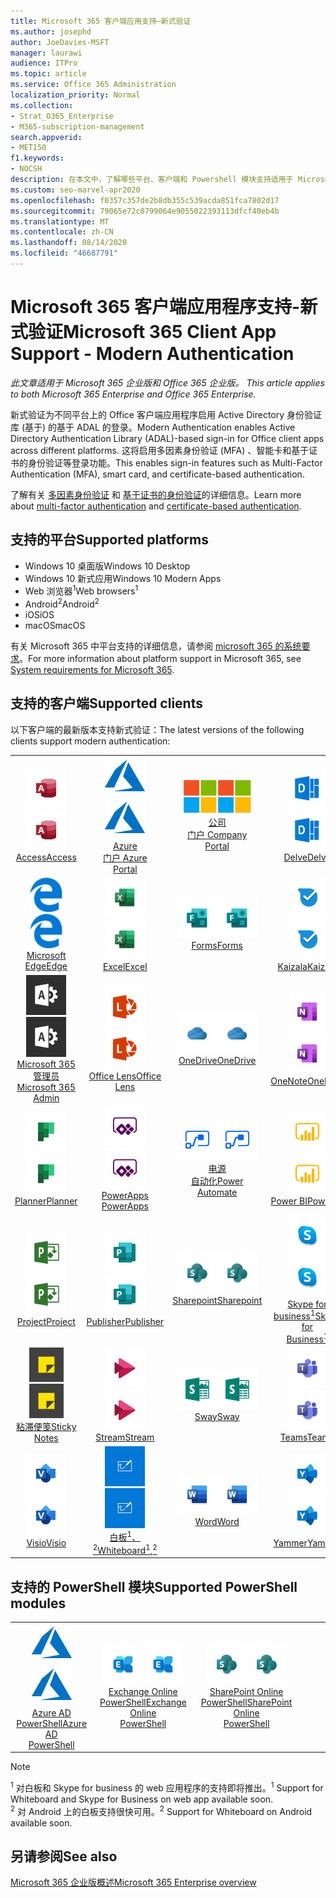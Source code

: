 ```yaml
---
title: Microsoft 365 客户端应用支持—新式验证
ms.author: josephd
author: JoeDavies-MSFT
manager: laurawi
audience: ITPro
ms.topic: article
ms.service: Office 365 Administration
localization_priority: Normal
ms.collection:
- Strat_O365_Enterprise
- M365-subscription-management
search.appverid:
- MET150
f1.keywords:
- NOCSH
description: 在本文中，了解哪些平台、客户端和 Powershell 模块支持适用于 Microsoft 365 的新式验证。
ms.custom: seo-marvel-apr2020
ms.openlocfilehash: f0357c357de2b8db355c539acda851fca7802d17
ms.sourcegitcommit: 79065e72c0799064e9055022393113dfcf40eb4b
ms.translationtype: MT
ms.contentlocale: zh-CN
ms.lasthandoff: 08/14/2020
ms.locfileid: "46687791"
---
```

# <a name="microsoft-365-client-app-support---modern-authentication"></a><span data-ttu-id="ca88a-103">Microsoft 365 客户端应用程序支持-新式验证</span><span class="sxs-lookup"><span data-stu-id="ca88a-103">Microsoft 365 Client App Support - Modern Authentication</span></span>

<span data-ttu-id="ca88a-104">*此文章适用于 Microsoft 365 企业版和 Office 365 企业版。* </span><span class="sxs-lookup"><span data-stu-id="ca88a-104">*This article applies to both Microsoft 365 Enterprise and Office 365 Enterprise.*</span></span>

<span data-ttu-id="ca88a-105">新式验证为不同平台上的 Office 客户端应用程序启用 Active Directory 身份验证库 (基于) 的基于 ADAL 的登录。</span><span class="sxs-lookup"><span data-stu-id="ca88a-105">Modern Authentication enables Active Directory Authentication Library (ADAL)-based sign-in for Office client apps across different platforms.</span></span> <span data-ttu-id="ca88a-106">这将启用多因素身份验证 (MFA) 、智能卡和基于证书的身份验证等登录功能。</span><span class="sxs-lookup"><span data-stu-id="ca88a-106">This enables sign-in features such as Multi-Factor Authentication (MFA), smart card, and certificate-based authentication.</span></span>

<span data-ttu-id="ca88a-107">了解有关 [多因素身份验证](https://docs.microsoft.com/azure/active-directory/authentication/multi-factor-authentication) 和 [基于证书的身份验证](https://docs.microsoft.com/azure/active-directory/active-directory-certificate-based-authentication-get-started)的详细信息。</span><span class="sxs-lookup"><span data-stu-id="ca88a-107">Learn more about [multi-factor authentication](https://docs.microsoft.com/azure/active-directory/authentication/multi-factor-authentication) and [certificate-based authentication](https://docs.microsoft.com/azure/active-directory/active-directory-certificate-based-authentication-get-started).</span></span>

## <a name="supported-platforms"></a><span data-ttu-id="ca88a-108">支持的平台</span><span class="sxs-lookup"><span data-stu-id="ca88a-108">Supported platforms</span></span>

 - <span data-ttu-id="ca88a-109">Windows 10 桌面版</span><span class="sxs-lookup"><span data-stu-id="ca88a-109">Windows 10 Desktop</span></span>
 - <span data-ttu-id="ca88a-110">Windows 10 新式应用</span><span class="sxs-lookup"><span data-stu-id="ca88a-110">Windows 10 Modern Apps</span></span>
 - <span data-ttu-id="ca88a-111">Web 浏览器<sup>1</sup></span><span class="sxs-lookup"><span data-stu-id="ca88a-111">Web browsers<sup>1</sup></span></span>
 - <span data-ttu-id="ca88a-112">Android<sup>2</sup></span><span class="sxs-lookup"><span data-stu-id="ca88a-112">Android<sup>2</sup></span></span>
 - <span data-ttu-id="ca88a-113">iOS</span><span class="sxs-lookup"><span data-stu-id="ca88a-113">iOS</span></span>
 - <span data-ttu-id="ca88a-114">macOS</span><span class="sxs-lookup"><span data-stu-id="ca88a-114">macOS</span></span>

<span data-ttu-id="ca88a-115">有关 Microsoft 365 中平台支持的详细信息，请参阅 [microsoft 365 的系统要求](https://products.office.com/office-system-requirements)。</span><span class="sxs-lookup"><span data-stu-id="ca88a-115">For more information about platform support in Microsoft 365, see [System requirements for Microsoft 365](https://products.office.com/office-system-requirements).</span></span>

## <a name="supported-clients"></a><span data-ttu-id="ca88a-116">支持的客户端</span><span class="sxs-lookup"><span data-stu-id="ca88a-116">Supported clients</span></span>

<span data-ttu-id="ca88a-117">以下客户端的最新版本支持新式验证：</span><span class="sxs-lookup"><span data-stu-id="ca88a-117">The latest versions of the following clients support modern authentication:</span></span>

| | | | | | |
|:---:|:---:|:---:|:---:|:---:|:---:|
| <span data-ttu-id="ca88a-118">![Access 图标](../media/o365-access-64x64.png)</span><span class="sxs-lookup"><span data-stu-id="ca88a-118">![Access icon](../media/o365-access-64x64.png)</span></span> <br> [<span data-ttu-id="ca88a-119">Access</span><span class="sxs-lookup"><span data-stu-id="ca88a-119">Access</span></span>](https://products.office.com/access) | <span data-ttu-id="ca88a-120">![Azure 图标](../media/o365-azure-64x64.png)</span><span class="sxs-lookup"><span data-stu-id="ca88a-120">![Azure icon](../media/o365-azure-64x64.png)</span></span> <br> [<span data-ttu-id="ca88a-121">Azure <br> 门户 </span><span class="sxs-lookup"><span data-stu-id="ca88a-121">Azure <br> Portal </span></span>](https://azure.microsoft.com/features/azure-portal/) | <span data-ttu-id="ca88a-122">![公司门户图标](../media/o365-microsoft-64x64.png)</span><span class="sxs-lookup"><span data-stu-id="ca88a-122">![Company portal icon](../media/o365-microsoft-64x64.png)</span></span> <br> [<span data-ttu-id="ca88a-123">公司 <br> 门户 </span><span class="sxs-lookup"><span data-stu-id="ca88a-123">Company <br> Portal </span></span>](https://docs.microsoft.com/intune-user-help/sign-in-to-the-company-portal) | <span data-ttu-id="ca88a-124">![Delve 图标](../media/o365-delve-64x64.png)</span><span class="sxs-lookup"><span data-stu-id="ca88a-124">![Delve icon](../media/o365-delve-64x64.png)</span></span> <br> [<span data-ttu-id="ca88a-125">Delve</span><span class="sxs-lookup"><span data-stu-id="ca88a-125">Delve</span></span>](https://products.office.com/business/intelligent-search) | <span data-ttu-id="ca88a-126">![Dynamics 365 图标](../media/o365-dynamics365-64x64.png)</span><span class="sxs-lookup"><span data-stu-id="ca88a-126">![Dynamics 365 icon](../media/o365-dynamics365-64x64.png)</span></span> <br> [<span data-ttu-id="ca88a-127">Dynamics 365</span><span class="sxs-lookup"><span data-stu-id="ca88a-127">Dynamics 365</span></span>](https://dynamics.microsoft.com) 
| <span data-ttu-id="ca88a-128">![边缘图标](../media/o365-edge-64x64.png)</span><span class="sxs-lookup"><span data-stu-id="ca88a-128">![Edge icon](../media/o365-edge-64x64.png)</span></span> <br> [<span data-ttu-id="ca88a-129">Microsoft Edge</span><span class="sxs-lookup"><span data-stu-id="ca88a-129">Edge</span></span>](https://www.microsoft.com/windows/microsoft-edge) | <span data-ttu-id="ca88a-130">![Excel 图标](../media/o365-excel-64x64.png)</span><span class="sxs-lookup"><span data-stu-id="ca88a-130">![Excel icon](../media/o365-excel-64x64.png)</span></span> <br> [<span data-ttu-id="ca88a-131">Excel</span><span class="sxs-lookup"><span data-stu-id="ca88a-131">Excel</span></span>](https://products.office.com/excel) | <span data-ttu-id="ca88a-132">![Forms 图标](../media/o365-forms-64x64.png)</span><span class="sxs-lookup"><span data-stu-id="ca88a-132">![Forms icon](../media/o365-forms-64x64.png)</span></span> <br> [<span data-ttu-id="ca88a-133">Forms</span><span class="sxs-lookup"><span data-stu-id="ca88a-133">Forms</span></span>](https://flow.microsoft.com/connectors/shared_microsoftforms/microsoft-forms/) | <span data-ttu-id="ca88a-134">![Kaizala 图标](../media/o365-kaizala-64x64.png)</span><span class="sxs-lookup"><span data-stu-id="ca88a-134">![Kaizala icon](../media/o365-kaizala-64x64.png)</span></span> <br> [<span data-ttu-id="ca88a-135">Kaizala</span><span class="sxs-lookup"><span data-stu-id="ca88a-135">Kaizala</span></span>](https://products.office.com/en/business/microsoft-kaizala) | <span data-ttu-id="ca88a-136">![Office.com 图标](../media/o365-office-64x64.png)</span><span class="sxs-lookup"><span data-stu-id="ca88a-136">![Office.com icon](../media/o365-office-64x64.png)</span></span> <br> [<span data-ttu-id="ca88a-137">Office.com</span><span class="sxs-lookup"><span data-stu-id="ca88a-137">Office.com</span></span>](https://www.office.com/) 
| <span data-ttu-id="ca88a-138">![Office 365 管理员图标](../media/o365-o365admin-64x64.png)</span><span class="sxs-lookup"><span data-stu-id="ca88a-138">![Office 365 Admin icon](../media/o365-o365admin-64x64.png)</span></span> <br> [<span data-ttu-id="ca88a-139">Microsoft 365 <br> 管理员</span><span class="sxs-lookup"><span data-stu-id="ca88a-139">Microsoft 365 <br> Admin</span></span>](https://products.office.com/business/manage-office-365-admin-app) | <span data-ttu-id="ca88a-140">![镜头图标](../media/o365-lens-64x64.png)</span><span class="sxs-lookup"><span data-stu-id="ca88a-140">![Lens icon](../media/o365-lens-64x64.png)</span></span> <br> [<span data-ttu-id="ca88a-141">Office Lens</span><span class="sxs-lookup"><span data-stu-id="ca88a-141">Office Lens</span></span>](https://www.microsoft.com/p/office-lens/9wzdncrfj3t8?activetab=pivot%3Aoverviewtab) | <span data-ttu-id="ca88a-142">![OneDrive for Business 图标](../media/o365-OneDrive-64x64.png)</span><span class="sxs-lookup"><span data-stu-id="ca88a-142">![OneDrive for Business icon](../media/o365-OneDrive-64x64.png)</span></span> <br> [<span data-ttu-id="ca88a-143">OneDrive</span><span class="sxs-lookup"><span data-stu-id="ca88a-143">OneDrive</span></span>](https://products.office.com/onedrive-for-business/online-cloud-storage) |  <span data-ttu-id="ca88a-144">![OneNote 图标](../media/o365-OneNote-64x64.png)</span><span class="sxs-lookup"><span data-stu-id="ca88a-144">![OneNote icon](../media/o365-OneNote-64x64.png)</span></span> <br> [<span data-ttu-id="ca88a-145">OneNote</span><span class="sxs-lookup"><span data-stu-id="ca88a-145">OneNote</span></span>](https://products.office.com/onenote) | <span data-ttu-id="ca88a-146">![Outlook 图标](../media/o365-outlook-64x64.png)</span><span class="sxs-lookup"><span data-stu-id="ca88a-146">![Outlook icon](../media/o365-outlook-64x64.png)</span></span> <br> [<span data-ttu-id="ca88a-147">Outlook</span><span class="sxs-lookup"><span data-stu-id="ca88a-147">Outlook</span></span>](https://products.office.com/outlook) 
| <span data-ttu-id="ca88a-148">![Planner 图标](../media/o365-planner-64x64.png)</span><span class="sxs-lookup"><span data-stu-id="ca88a-148">![Planner icon](../media/o365-planner-64x64.png)</span></span> <br> [<span data-ttu-id="ca88a-149">Planner</span><span class="sxs-lookup"><span data-stu-id="ca88a-149">Planner</span></span>](https://products.office.com/business/task-management-software) | <span data-ttu-id="ca88a-150">![PowerApps 图标](../media/o365-powerapps-64x64.png)</span><span class="sxs-lookup"><span data-stu-id="ca88a-150">![PowerApps icon](../media/o365-powerapps-64x64.png)</span></span> <br> [<span data-ttu-id="ca88a-151">PowerApps </span><span class="sxs-lookup"><span data-stu-id="ca88a-151">PowerApps </span></span>](https://powerapps.microsoft.com) | <span data-ttu-id="ca88a-152">![电源自动图标](../media/o365-flow-64x64.png)</span><span class="sxs-lookup"><span data-stu-id="ca88a-152">![Power Automate icon](../media/o365-flow-64x64.png)</span></span> <br> [<span data-ttu-id="ca88a-153">电源 <br> 自动化</span><span class="sxs-lookup"><span data-stu-id="ca88a-153">Power <br> Automate</span></span>](https://flow.microsoft.com) | <span data-ttu-id="ca88a-154">![PowerBI 图标](../media/o365-powerbi-64x64.png)</span><span class="sxs-lookup"><span data-stu-id="ca88a-154">![PowerBI icon](../media/o365-powerbi-64x64.png)</span></span> <br> [<span data-ttu-id="ca88a-155">Power BI</span><span class="sxs-lookup"><span data-stu-id="ca88a-155">Power BI</span></span>](https://powerbi.microsoft.com)| <span data-ttu-id="ca88a-156">![PowerPoint 图标](../media/o365-powerpoint-64x64.png)</span><span class="sxs-lookup"><span data-stu-id="ca88a-156">![PowerPoint icon](../media/o365-powerpoint-64x64.png)</span></span> <br> [<span data-ttu-id="ca88a-157">PowerPoint</span><span class="sxs-lookup"><span data-stu-id="ca88a-157">PowerPoint</span></span>](https://products.office.com/powerpoint) 
| <span data-ttu-id="ca88a-158">![Project 图标](../media/o365-project-64x64.png)</span><span class="sxs-lookup"><span data-stu-id="ca88a-158">![Project icon](../media/o365-project-64x64.png)</span></span> <br> [<span data-ttu-id="ca88a-159">Project</span><span class="sxs-lookup"><span data-stu-id="ca88a-159">Project</span></span>](https://products.office.com/project) | <span data-ttu-id="ca88a-160">![Publisher 图标](../media/o365-publisher-64x64.png)</span><span class="sxs-lookup"><span data-stu-id="ca88a-160">![Publisher icon](../media/o365-publisher-64x64.png)</span></span> <br> [<span data-ttu-id="ca88a-161">Publisher</span><span class="sxs-lookup"><span data-stu-id="ca88a-161">Publisher</span></span>](https://products.office.com/publisher) | <span data-ttu-id="ca88a-162">![SharePoint 图标](../media/o365-sharepoint-64x64.png)</span><span class="sxs-lookup"><span data-stu-id="ca88a-162">![SharePoint icon](../media/o365-sharepoint-64x64.png)</span></span> <br> [<span data-ttu-id="ca88a-163">Sharepoint</span><span class="sxs-lookup"><span data-stu-id="ca88a-163">Sharepoint</span></span>](https://products.office.com/sharepoint) | <span data-ttu-id="ca88a-164">![Skype for Business 图标](../media/o365-skypeforbusiness-64x64.png)</span><span class="sxs-lookup"><span data-stu-id="ca88a-164">![Skype for Business icon](../media/o365-skypeforbusiness-64x64.png)</span></span> <br> [<span data-ttu-id="ca88a-165">Skype for <br> business<sup>1</sup></span><span class="sxs-lookup"><span data-stu-id="ca88a-165">Skype for <br> Business<sup>1</sup></span></span>](https://www.skype.com/business/) | <span data-ttu-id="ca88a-166">![StaffHub 图标](../media/o365-staffhub-64x64.png)</span><span class="sxs-lookup"><span data-stu-id="ca88a-166">![StaffHub icon](../media/o365-staffhub-64x64.png)</span></span> <br> [<span data-ttu-id="ca88a-167">StaffHub</span><span class="sxs-lookup"><span data-stu-id="ca88a-167">StaffHub</span></span>](https://products.office.com/microsoft-staffhub/staff-scheduling-software)
| <span data-ttu-id="ca88a-168">![粘滞便笺图标](../media/o365-stickynotes-64x64.png)</span><span class="sxs-lookup"><span data-stu-id="ca88a-168">![Sticky Notes icon](../media/o365-stickynotes-64x64.png)</span></span> <br> [<span data-ttu-id="ca88a-169">粘滞便笺</span><span class="sxs-lookup"><span data-stu-id="ca88a-169">Sticky Notes</span></span>](https://www.microsoft.com/p/microsoft-sticky-notes/9nblggh4qghw) | <span data-ttu-id="ca88a-170">![Stream 图标](../media/o365-stream-64x64.png)</span><span class="sxs-lookup"><span data-stu-id="ca88a-170">![Stream icon](../media/o365-stream-64x64.png)</span></span> <br> [<span data-ttu-id="ca88a-171">Stream</span><span class="sxs-lookup"><span data-stu-id="ca88a-171">Stream</span></span>](https://stream.microsoft.com) | <span data-ttu-id="ca88a-172">![Sway 图标](../media/o365-sway-64x64.png)</span><span class="sxs-lookup"><span data-stu-id="ca88a-172">![Sway icon](../media/o365-sway-64x64.png)</span></span> <br> [<span data-ttu-id="ca88a-173">Sway</span><span class="sxs-lookup"><span data-stu-id="ca88a-173">Sway</span></span>](https://sway.com) | <span data-ttu-id="ca88a-174">![Teams 图标](../media/o365-teams-64x64.png)</span><span class="sxs-lookup"><span data-stu-id="ca88a-174">![Teams icon](../media/o365-teams-64x64.png)</span></span> <br> [<span data-ttu-id="ca88a-175">Teams</span><span class="sxs-lookup"><span data-stu-id="ca88a-175">Teams</span></span>](https://products.office.com/microsoft-teams/group-chat-software) | <span data-ttu-id="ca88a-176">![To Do 图标](../media/o365-todo-64x64.png)</span><span class="sxs-lookup"><span data-stu-id="ca88a-176">![To Do icon](../media/o365-todo-64x64.png)</span></span> <br> [<span data-ttu-id="ca88a-177">待办事项</span><span class="sxs-lookup"><span data-stu-id="ca88a-177">To Do</span></span>](https://todo.microsoft.com) 
| <span data-ttu-id="ca88a-178">![Visio 图标](../media/o365-visio-64x64.png)</span><span class="sxs-lookup"><span data-stu-id="ca88a-178">![Visio icon](../media/o365-visio-64x64.png)</span></span> <br> [<span data-ttu-id="ca88a-179">Visio</span><span class="sxs-lookup"><span data-stu-id="ca88a-179">Visio</span></span>](https://products.office.com/visio/flowchart-software) | <span data-ttu-id="ca88a-180">![Whiteboard 图标](../media/o365-whiteboard-64x64.png)</span><span class="sxs-lookup"><span data-stu-id="ca88a-180">![Whiteboard icon](../media/o365-whiteboard-64x64.png)</span></span> <br> [<span data-ttu-id="ca88a-181">白板<sup>1</sup>、<sup>2</sup></span><span class="sxs-lookup"><span data-stu-id="ca88a-181">Whiteboard<sup>1</sup>,<sup>2</sup></span></span>](https://whiteboard.microsoft.com/) | <span data-ttu-id="ca88a-182">![Word 图标](../media/o365-word-64x64.png)</span><span class="sxs-lookup"><span data-stu-id="ca88a-182">![Word icon](../media/o365-word-64x64.png)</span></span> <br> [<span data-ttu-id="ca88a-183">Word</span><span class="sxs-lookup"><span data-stu-id="ca88a-183">Word</span></span>](https://products.office.com/word) | <span data-ttu-id="ca88a-184">![Yammer 图标](../media/o365-yammer-64x64.png)</span><span class="sxs-lookup"><span data-stu-id="ca88a-184">![Yammer icon](../media/o365-yammer-64x64.png)</span></span> <br> [<span data-ttu-id="ca88a-185">Yammer</span><span class="sxs-lookup"><span data-stu-id="ca88a-185">Yammer</span></span>](https://products.office.com/yammer/yammer-overview) | <span data-ttu-id="ca88a-186">![Yammer 图标](../media/o365-yammer-64x64.png)</span><span class="sxs-lookup"><span data-stu-id="ca88a-186">![Yammer icon](../media/o365-yammer-64x64.png)</span></span> <br> [<span data-ttu-id="ca88a-187">Yammer <br> 通知程序</span><span class="sxs-lookup"><span data-stu-id="ca88a-187">Yammer <br> Notifier</span></span>](https://products.office.com/yammer/yammer-overview) |  |

## <a name="supported-powershell-modules"></a><span data-ttu-id="ca88a-188">支持的 PowerShell 模块</span><span class="sxs-lookup"><span data-stu-id="ca88a-188">Supported PowerShell modules</span></span>

| | | | | | |
|:---:|:---:|:---:|:---:|:---:|:---:|
| <span data-ttu-id="ca88a-189">![Azure 图标](../media/o365-azure-64x64.png)</span><span class="sxs-lookup"><span data-stu-id="ca88a-189">![Azure icon](../media/o365-azure-64x64.png)</span></span> <br> [<span data-ttu-id="ca88a-190">Azure AD <br> PowerShell</span><span class="sxs-lookup"><span data-stu-id="ca88a-190">Azure AD <br> PowerShell</span></span>](https://docs.microsoft.com/powershell/azure/active-directory/overview?view=azureadps-2.0) | <span data-ttu-id="ca88a-191">![Exchange 图标](../media/o365-exchange-64x64.png)</span><span class="sxs-lookup"><span data-stu-id="ca88a-191">![Exchange icon](../media/o365-exchange-64x64.png)</span></span> <br> [<span data-ttu-id="ca88a-192">Exchange Online <br> PowerShell</span><span class="sxs-lookup"><span data-stu-id="ca88a-192">Exchange Online <br> PowerShell</span></span>](https://docs.microsoft.com/powershell/exchange/exchange-online/exchange-online-powershell?view=exchange-ps) | <span data-ttu-id="ca88a-193">![SharePoint 图标](../media/o365-sharepoint-64x64.png)</span><span class="sxs-lookup"><span data-stu-id="ca88a-193">![SharePoint icon](../media/o365-sharepoint-64x64.png)</span></span> <br> [<span data-ttu-id="ca88a-194">SharePoint Online <br> PowerShell</span><span class="sxs-lookup"><span data-stu-id="ca88a-194">SharePoint Online <br> PowerShell</span></span>](https://docs.microsoft.com/powershell/sharepoint/sharepoint-online/connect-sharepoint-online)

> [!NOTE]
> <span data-ttu-id="ca88a-195"><sup>1</sup> 对白板和 Skype for business 的 web 应用程序的支持即将推出。</span><span class="sxs-lookup"><span data-stu-id="ca88a-195"><sup>1</sup> Support for Whiteboard and Skype for Business on web app available soon.</span></span> <br>
> <span data-ttu-id="ca88a-196"><sup>2</sup> 对 Android 上的白板支持很快可用。</span><span class="sxs-lookup"><span data-stu-id="ca88a-196"><sup>2</sup> Support for Whiteboard on Android available soon.</span></span>

## <a name="see-also"></a><span data-ttu-id="ca88a-197">另请参阅</span><span class="sxs-lookup"><span data-stu-id="ca88a-197">See also</span></span>

[<span data-ttu-id="ca88a-198">Microsoft 365 企业版概述</span><span class="sxs-lookup"><span data-stu-id="ca88a-198">Microsoft 365 Enterprise overview</span></span>](microsoft-365-overview.md)
